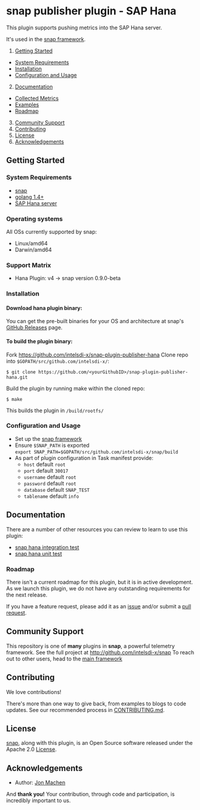 # snap publisher plugin - SAP Hana

This plugin supports pushing metrics into the SAP Hana server.

It's used in the [snap framework](http://github.com/intelsdi-x/snap).

1. [Getting Started](#getting-started)
  * [System Requirements](#system-requirements)
  * [Installation](#installation)
  * [Configuration and Usage](configuration-and-usage)
2. [Documentation](#documentation)
  * [Collected Metrics](#collected-metrics)
  * [Examples](#examples)
  * [Roadmap](#roadmap)
3. [Community Support](#community-support)
4. [Contributing](#contributing)
5. [License](#license)
6. [Acknowledgements](#acknowledgements)

## Getting Started

### System Requirements

* [snap](https://github.com/intelsdi-x/snap)
* [golang 1.4+](https://golang.org/dl/)
* [SAP Hana server](http://hana.sap.com/abouthana.html)

### Operating systems
All OSs currently supported by snap:
* Linux/amd64
* Darwin/amd64

### Support Matrix

- Hana Plugin: v4 -> snap version 0.9.0-beta

### Installation

#### Download hana plugin binary:
You can get the pre-built binaries for your OS and architecture at snap's [GitHub Releases](https://github.com/intelsdi-x/snap/releases) page.

#### To build the plugin binary:
Fork https://github.com/intelsdi-x/snap-plugin-publisher-hana
Clone repo into `$GOPATH/src/github.com/intelsdi-x/`:

```
$ git clone https://github.com/<yourGithubID>/snap-plugin-publisher-hana.git
```

Build the plugin by running make within the cloned repo:
```
$ make
```
This builds the plugin in `/build/rootfs/`

### Configuration and Usage
* Set up the [snap framework](https://github.com/intelsdi-x/snap/blob/master/README.md#getting-started)
* Ensure `$SNAP_PATH` is exported  
`export SNAP_PATH=$GOPATH/src/github.com/intelsdi-x/snap/build`
* As part of plugin configuration in Task manifest provide:
  * `host` default `root`
  * `port` default `30017`
  * `username` default `root`
  * `password` default `root`
  * `database` default `SNAP_TEST`
  * `tablename` default `info`

## Documentation
There are a number of other resources you can review to learn to use this plugin:

* [snap hana integration test](https://github.com/intelsdi-x/snap-plugin-publisher-hana/blob/master/hana/hana_integration_test.go)
* [snap hana unit test](https://github.com/intelsdi-x/snap-plugin-publisher-hana/blob/master/hana/hana_test.go)

### Roadmap

There isn't a current roadmap for this plugin, but it is in active development. As we launch this plugin, we do not have any outstanding requirements for the next release.

If you have a feature request, please add it as an [issue](https://github.com/intelsdi-x/snap-plugin-publisher-hana/issues/new) and/or submit a [pull request](https://github.com/intelsdi-x/snap-plugin-publisher-hana/pulls).

## Community Support
This repository is one of **many** plugins in **snap**, a powerful telemetry framework. See the full project at http://github.com/intelsdi-x/snap To reach out to other users, head to the [main framework](https://github.com/intelsdi-x/snap#community-support)

## Contributing
We love contributions! 

There's more than one way to give back, from examples to blogs to code updates. See our recommended process in [CONTRIBUTING.md](CONTRIBUTING.md).

## License
[snap](http://github.com:intelsdi-x/snap), along with this plugin, is an Open Source software released under the Apache 2.0 [License](LICENSE).

## Acknowledgements
* Author: [Jon Machen](https://github.com/jkmachen)

And **thank you!** Your contribution, through code and participation, is incredibly important to us.
